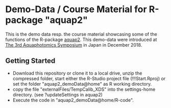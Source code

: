 # Demo-Data / Course Material for R-package "aquap2"

This is the demo data resp. the course material showcasing some of the functions of the R-package [aquap2](https://github.com/bpollner/aquap2).
This demo-data were introduced at [The 3rd Aquaphotomics Symposium](http://conference.aquaphotomics.com/) in Japan in December 2018.

## Getting Started
* Download this repository or clone it to a local drive, unzip the compressed folder, start either the R-Studio project file (!!!Start.Rproj) or set the folder "aquap2_demoData@home" as R working directory. 
* copy the file "externalFiles/TempCalib_XDS" into the settings-home directory. (see ?updateSettings in aquap2) 
* Execute the code in "aquap2_demoData@home/R-code".
